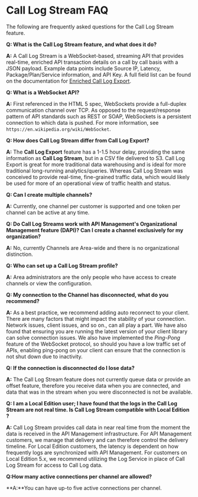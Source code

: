 ﻿---
sidebar_position: 6
---

# Call Log Stream FAQ

<head>
  <meta name="guidename" content="API Management"/>
  <meta name="context" content="GUID-76d19dc6-17ea-4923-9b9b-5050e921f821"/>
</head>


The following are frequently asked questions for the Call Log Stream feature. 

**Q: What is the Call Log Stream feature, and what does it do?**

**A:** A Call Log Stream is a WebSocket-based, streaming API that provides real-time, enriched API transaction details on a call by call basis with a JSON payload. Example data points include Source IP, Latency, Package/Plan/Service information, and API Key. A full field list can be found on the documentation for [Enriched Call Log Export](http://docs.mashery.com/analyze/ecle-frequently-asked-questions.xml). 

**Q: What is a WebSocket API?**

**A:** First referenced in the HTML 5 spec, WebSockets provide a full-duplex communication channel over TCP. As opposed to the request/response pattern of API standards such as REST or SOAP, WebSockets is a persistent connection to which data is pushed. For more information, see `https://en.wikipedia.org/wiki/WebSocket`. 

**Q: How does Call Log Stream differ from Call Log Export?**

**A:** The **Call Log Export** feature has a 1-1.5 hour delay, providing the same information as **Call Log Stream**, but in a CSV file delivered to S3. Call Log Export is great for more traditional data warehousing and is ideal for more traditional long-running analytics/queries. Whereas Call Log Stream was conceived to provide real-time, fine-grained traffic data, which would likely be used for more of an operational view of traffic health and status. 

**Q: Can I create multiple channels?**

**A:** Currently, one channel per customer is supported and one token per channel can be active at any time. 

**Q: Do Call Log Streams work with API Management's Organizational Management feature (DAPI)? Can I create a channel exclusively for my organization?**

**A:** No, currently Channels are Area-wide and there is no organizational distinction. 

**Q: Who can set up a Call Log Stream profile?**

**A:** Area administrators are the only people who have access to create channels or view the configuration. 

**Q: My connection to the Channel has disconnected, what do you recommend?**

**A:** As a best practice, we recommend adding auto reconnect to your client. There are many factors that might impact the stability of your connection. Network issues, client issues, and so on., can all play a part. We have also found that ensuring you are running the latest version of your client library can solve connection issues. We also have implemented the *Ping-Pong* feature of the WebSocket protocol, so should you have a low traffic set of APIs, enabling ping-pong on your client can ensure that the connection is not shut down due to inactivity. 

**Q: If the connection is disconnected do I lose data?**

**A:** The Call Log Stream feature does not currently queue data or provide an offset feature, therefore you receive data when you are connected, and data that was in the stream when you were disconnected is not be available. 

**Q: I am a Local Edition user; I have found that the logs in the Call Log Stream are not real time. Is Call Log Stream compatible with Local Edition ?**

**A:** Call Log Stream provides call data in near real time from the moment the data is received in the API Management infrastructure. For API Management customers, we manage that delivery and can therefore control the delivery timeline. For Local Edition customers, the latency is dependent on how frequently logs are synchronized with API Management. For customers on Local Edition 5.x, we recommend utilizing the Log Service in place of Call Log Stream for access to Call Log data. 

**Q:How many active connections per channel are allowed?**

**A:**You can have up-to five active connections per channel.
